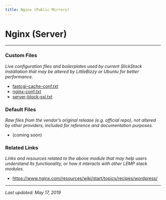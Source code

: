 ```yaml
---
title: Nginx (Public Mirrors)
---
```


# Nginx (Server)

----

### Custom Files

*Live configuration files and boilerplates used by current SlickStack installation that may be altered by LittleBizzy or Ubuntu for better performance.*

* <a href="fastcgi-cache-conf.txt">fastcgi-cache-conf.txt</a>
* <a href="nginx-conf.txt">nginx-conf.txt</a>
* <a href="server-block-ssl.txt">server-block-ssl.txt</a>

### Default Files

*Raw files from the vendor’s original release (e.g. official repo), not altered by other providers, included for reference and documentation purposes.*

* (coming soon)

### Related Links

*Links and resources related to the above module that may help users understand its functionality, or how it interacts with other LEMP stack modules.*

* <a href="https://www.nginx.com/resources/wiki/start/topics/recipes/wordpress/">https://www.nginx.com/resources/wiki/start/topics/recipes/wordpress/</a>

----

*Last updated: May 17, 2019*
